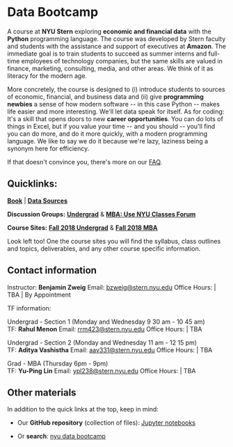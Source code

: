 # Data Bootcamp

A course at **NYU Stern** exploring **economic and financial data** with the **Python** programming language. The course was developed by Stern faculty and students with the assistance and support of executives at **Amazon**. The immediate goal is to train students to succeed as summer interns and full-time employees of technology companies, but the same skills are valued in finance, marketing, consulting, media, and other areas. We think of it as literacy for the modern age.

More concretely, the course is designed to (i) introduce students to sources of economic, financial, and business data and (ii) give **programming newbies** a sense of how modern software -- in this case Python -- makes life easier and more interesting. We'll let data speak for itself. As for coding: It's a skill that opens doors to new **career opportunities**. You can do lots of things in Excel, but if you value your time -- and you should -- you'll find you can do more, and do it more quickly, with a modern programming language. We like to say we do it because we're lazy, laziness being a synonym here for efficiency.

If that doesn't convince you, there's more on our [FAQ](faq.md).

## Quicklinks:
**[Book](https://nyudatabootcamp.gitbook.io/thebook/)** | **[Data Sources](data.md)**

**Discussion Groups:** **[Undergrad](https://groups.google.com/d/forum/databootcamp_fall2017_undergrad)** & **[MBA: Use NYU Classes Forum](http://newclasses.nyu.edu/)** 


**Course Sites:** **[Fall 2018 Undergrad](undergrad_outline.md)** & **[Fall 2018 MBA](mba_outline.md)**

 Look left too! One the course sites you will find the syllabus, class outlines and topics, deliverables, and any other course specific information.

## Contact information

Instructor: **Benjamin Zweig** 
Email: [bzweig@stern.nyu.edu](mailto:bzweig@stern.nyu.edu)
Office Hours: | TBA  |  By Appointment


TF information: <br>

Undergrad - Section 1 (Monday and Wednesday 9 30 am - 10 45 am)<br>
TF: **Rahul Menon**
Email: [rrm423@stern.nyu.edu](mailto:rrm423@stern.nyu.edu)
Office Hours: | TBA  

Undergrad - Section 2 (Monday and Wednesday 11 am - 12 15 pm)<br>
TF: **Aditya Vashistha**
Email: [aav331@stern.nyu.edu](mailto:aav331@stern.nyu.edu)
Office Hours: | TBA  


Grad - MBA (Thursday 6pm - 9pm) <br>
TF: **Yu-Ping Lin**
Email: [ypl238@stern.nyu.edu](mailto:ypl238@stern.nyu.edu)
Office Hours: | TBA  




## Other materials

In addition to the quick links at the top, keep in mind:

* Our **GitHub repository** (collection of files): [Jupyter notebooks](https://github.com/nyusterndatabootcamp/notebooks)

* Or **search**:  [nyu data bootcamp](http://lmgtfy.com/?q=nyu+data+bootcamp)

